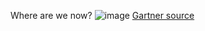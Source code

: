 Where are we now?
![image](https://user-images.githubusercontent.com/71346897/198405004-d88a1f4d-74ab-425a-9a3c-6c047386c6a7.png)
[Gartner source](https://www.gartner.com.au/en/articles/what-is-new-in-artificial-intelligence-from-the-2022-gartner-hype-cycle)
